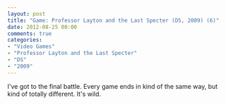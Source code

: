 ```yaml
---
layout: post
title: "Game: Professor Layton and the Last Specter (DS, 2009) (6)"
date: 2012-08-25 00:00
comments: true
categories:
- "Video Games"
- "Professor Layton and the Last Specter"
- "DS"
- "2009"
---
```


I've got to the final battle. Every game ends in kind of the same
way, but kind of totally different. It's wild.

